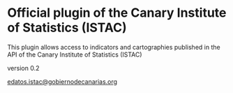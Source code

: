 Official plugin of the Canary Institute of Statistics (ISTAC)
=============================================================

This plugin allows access to indicators and cartographies published in the API of the Canary Institute of Statistics (ISTAC)

version 0.2

edatos.istac@gobiernodecanarias.org
